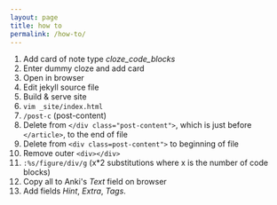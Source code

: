 ```yaml
---
layout: page
title: how to
permalink: /how-to/
---
```


1. Add card of note type *cloze_code_blocks*
1. Enter dummy cloze and add card
1. Open in browser
1. Edit jekyll source file
1. Build & serve site
1. `vim _site/index.html`
1. `/post-c` (post-content)
1. Delete from `</div class="post-content">`, which is just before
   `</article>`, to the end of file
1. Delete from `<div class=post-content">` to beginning of file
1. Remove outer `<div></div>`
1. `:%s/figure/div/g` (x\*2 substitutions where x is the number of code blocks)
1. Copy all to Anki's _Text_ field on browser
1. Add fields *Hint*, *Extra*, *Tags*.
